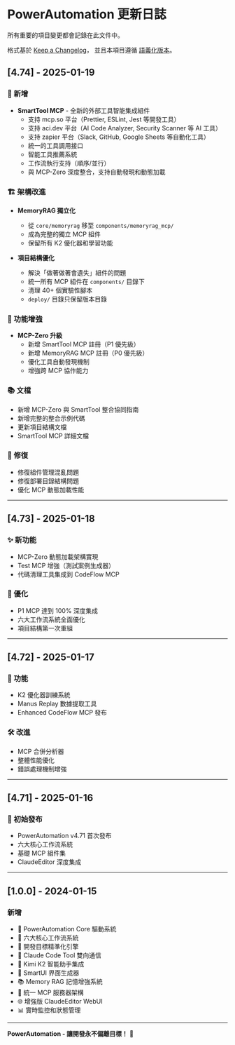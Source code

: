 # PowerAutomation 更新日誌

所有重要的項目變更都會記錄在此文件中。

格式基於 [Keep a Changelog](https://keepachangelog.com/zh-CN/1.0.0/)，
並且本項目遵循 [語義化版本](https://semver.org/lang/zh-CN/)。

## [4.74] - 2025-01-19

### 🎉 新增
- **SmartTool MCP** - 全新的外部工具智能集成組件
  - 支持 mcp.so 平台（Prettier, ESLint, Jest 等開發工具）
  - 支持 aci.dev 平台（AI Code Analyzer, Security Scanner 等 AI 工具）
  - 支持 zapier 平台（Slack, GitHub, Google Sheets 等自動化工具）
  - 統一的工具調用接口
  - 智能工具推薦系統
  - 工作流執行支持（順序/並行）
  - 與 MCP-Zero 深度整合，支持自動發現和動態加載

### 🏗️ 架構改進
- **MemoryRAG 獨立化** 
  - 從 `core/memoryrag` 移至 `components/memoryrag_mcp/`
  - 成為完整的獨立 MCP 組件
  - 保留所有 K2 優化器和學習功能
  
- **項目結構優化**
  - 解決「做著做著會遺失」組件的問題
  - 統一所有 MCP 組件在 `components/` 目錄下
  - 清理 40+ 個實驗性腳本
  - `deploy/` 目錄只保留版本目錄

### 🔧 功能增強
- **MCP-Zero 升級**
  - 新增 SmartTool MCP 註冊（P1 優先級）
  - 新增 MemoryRAG MCP 註冊（P0 優先級）
  - 優化工具自動發現機制
  - 增強跨 MCP 協作能力

### 📚 文檔
- 新增 MCP-Zero 與 SmartTool 整合協同指南
- 新增完整的整合示例代碼
- 更新項目結構文檔
- SmartTool MCP 詳細文檔

### 🐛 修復
- 修復組件管理混亂問題
- 修復部署目錄結構問題
- 優化 MCP 動態加載性能

---

## [4.73] - 2025-01-18

### ✨ 新功能
- MCP-Zero 動態加載架構實現
- Test MCP 增強（測試案例生成器）
- 代碼清理工具集成到 CodeFlow MCP

### 🔧 優化
- P1 MCP 達到 100% 深度集成
- 六大工作流系統全面優化
- 項目結構第一次重組

---

## [4.72] - 2025-01-17

### 🚀 功能
- K2 優化器訓練系統
- Manus Replay 數據提取工具
- Enhanced CodeFlow MCP 發布

### 🛠️ 改進
- MCP 合併分析器
- 整體性能優化
- 錯誤處理機制增強

---

## [4.71] - 2025-01-16

### 🎯 初始發布
- PowerAutomation v4.71 首次發布
- 六大核心工作流系統
- 基礎 MCP 組件集
- ClaudeEditor 深度集成

---

## [1.0.0] - 2024-01-15

### 新增
- 🚀 PowerAutomation Core 驅動系統
- 🎯 六大核心工作流系統
- 🧠 開發目標精準化引擎
- 🔗 Claude Code Tool 雙向通信
- 🤖 Kimi K2 智能助手集成
- 🎨 SmartUI 界面生成器
- 📚 Memory RAG 記憶增強系統
- 🔌 統一 MCP 服務器架構
- 🌐 增強版 ClaudeEditor WebUI
- 📊 實時監控和狀態管理

---

**PowerAutomation - 讓開發永不偏離目標！** 🎯